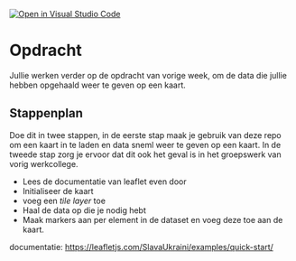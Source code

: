 [![Open in Visual Studio Code](https://classroom.github.com/assets/open-in-vscode-c66648af7eb3fe8bc4f294546bfd86ef473780cde1dea487d3c4ff354943c9ae.svg)](https://classroom.github.com/online_ide?assignment_repo_id=7687602&assignment_repo_type=AssignmentRepo)
# Opdracht

Jullie werken verder op de opdracht van vorige week, om de data die jullie hebben opgehaald weer te geven op een kaart. 

## Stappenplan

Doe dit in twee stappen, in de eerste stap maak je gebruik van deze repo om een kaart in te laden en data sneml weer te geven op een kaart.
In de tweede stap zorg je ervoor dat dit ook het geval is in het groepswerk van vorig werkcollege. 

* Lees de documentatie van leaflet even door
* Initialiseer de kaart
* voeg een *tile layer* toe
* Haal de data op die je nodig hebt
* Maak markers aan per element in de dataset en voeg deze toe aan de kaart.


 documentatie: https://leafletjs.com/SlavaUkraini/examples/quick-start/
